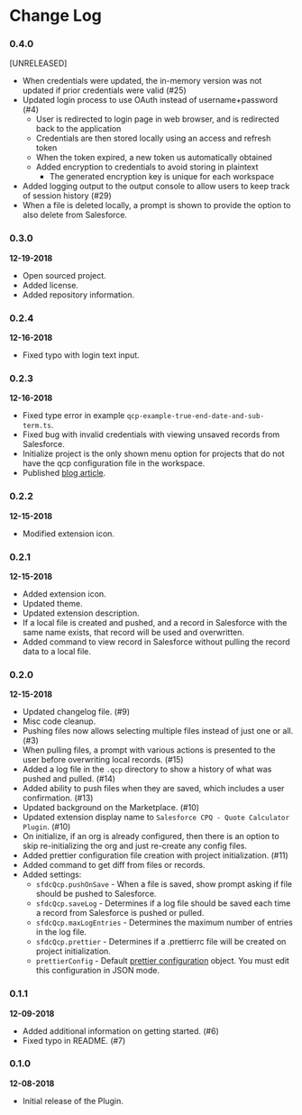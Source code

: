 # Change Log

### 0.4.0
[UNRELEASED]
- When credentials were updated, the in-memory version was not updated if prior credentials were valid (#25)
- Updated login process to use OAuth instead of username+password (#4)
  - User is redirected to login page in web browser, and is redirected back to the application
  - Credentials are then stored locally using an access and refresh token
  - When the token expired, a new token us automatically obtained
  - Added encryption to credentials to avoid storing in plaintext
    - The generated encryption key is unique for each workspace
- Added logging output to the output console to allow users to keep track of session history (#29)
- When a file is deleted locally, a prompt is shown to provide the option to also delete from Salesforce.

### 0.3.0
**12-19-2018**
- Open sourced project.
- Added license.
- Added repository information.

### 0.2.4
**12-16-2018**
- Fixed typo with login text input.

### 0.2.3
**12-16-2018**
- Fixed type error in example `qcp-example-true-end-date-and-sub-term.ts`.
- Fixed bug with invalid credentials with viewing unsaved records from Salesforce.
- Initialize project is the only shown menu option for projects that do not have the qcp configuration file in the workspace.
- Published [blog article](https://medium.com/@paustint/getting-started-with-the-salesforce-cpq-quote-calculator-plugin-vscode-extension-718306ff40d4).

### 0.2.2
**12-15-2018**
- Modified extension icon.

### 0.2.1
**12-15-2018**
- Added extension icon.
- Updated theme.
- Updated extension description.
- If a local file is created and pushed, and a record in Salesforce with the same name exists, that record will be used and overwritten.
- Added command to view record in Salesforce without pulling the record data to a local file.

### 0.2.0
**12-15-2018**
- Updated changelog file. (#9)
- Misc code cleanup.
- Pushing files now allows selecting multiple files instead of just one or all. (#3)
- When pulling files, a prompt with various actions is presented to the user before overwriting local records. (#15)
- Added a log file in the `.qcp` directory to show a history of what was pushed and pulled. (#14)
- Added ability to push files when they are saved, which includes a user confirmation. (#13)
- Updated background on the Marketplace. (#10)
- Updated extension display name to `Salesforce CPQ - Quote Calculator Plugin`. (#10)
- On initialize, if an org is already configured, then there is an option to skip re-initializing the org and just re-create any config files.
- Added prettier configuration file creation with project initialization. (#11)
- Added command to get diff from files or records.
- Added settings:
  - `sfdcQcp.pushOnSave` - When a file is saved, show prompt asking if file should be pushed to Salesforce.
  - `sfdcQcp.saveLog` - Determines if a log file should be saved each time a record from Salesforce is pushed or pulled.
  - `sfdcQcp.maxLogEntries` - Determines the maximum number of entries in the log file.
  - `sfdcQcp.prettier` - Determines if a .prettierrc file will be created on project initialization.
  - `prettierConfig` - Default [prettier configuration](https://prettier.io/docs/en/configuration.html) object. You must edit this configuration in JSON mode.

### 0.1.1
**12-09-2018**
- Added additional information on getting started. (#6)
- Fixed typo in README. (#7)

### 0.1.0
**12-08-2018**
- Initial release of the Plugin.